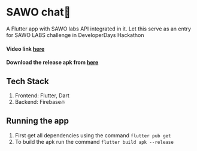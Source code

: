 # SAWO chat📱
A Flutter app with SAWO labs API integrated in it.
Let this serve as an entry for SAWO LABS challenge in DeveloperDays Hackathon

#### Video link [here](https://www.linkedin.com/posts/bhardwajeshaan_flutter-sawo-sawolabs-activity-6844188491341946880-Z8Nz)
#### Download the release apk from [here](https://github.com/Eshaan-B/sawoChat/releases/tag/v1.0)
## Tech Stack
1. Frontend: Flutter, Dart
2. Backend: Firebase🔥
## Running the app
1. First get all dependencies using the command `flutter pub get`
2. To build the apk run the command `flutter build apk --release`
